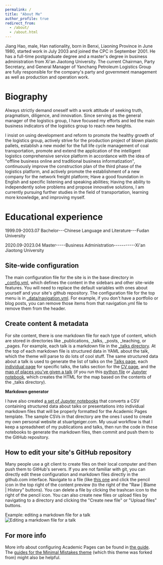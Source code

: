 ```yaml
---
permalink: /
title: "About Me"
author_profile: true
redirect_from: 
  - /about/
  - /about.html
---
```


Jiang Hao, male, Han nationality, born in Benxi, Liaoning Province in June 1980, started work in July 2003 and joined the CPC in September 2001. He has a full-time postgraduate degree and a master's degree in business administration from Xi'an Jiaotong University. The current Chairman, Party Secretary, and General Manager of Yanchang Petroleum Logistics Group are fully responsible for the company's party and government management as well as production and operation work.

Biography
======
Always strictly demand oneself with a work attitude of seeking truth, pragmatism, diligence, and innovation. Since serving as the general manager of the logistics group, I have focused my efforts and led the main business indicators of the logistics group to reach new heights. 

I insist on using development and reform to promote the healthy growth of the logistics group, actively strive for the production project of blown plastic pallets, establish a new model for the full life cycle management of coal transportation, promote and extend the application of the intelligent logistics comprehensive service platform in accordance with the idea of "offline business online and traditional business informatization", continuously improve the construction plan of the third phase of the logistics platform, and actively promote the establishment of a new company for the network freight platform; Have a good foundation in English and specific listening and speaking abilities; Having the ability to independently solve problems and propose innovative solutions, I am currently pursuing further studies in the field of transportation, learning more knowledge, and improving myself.

Educational experience
======
1999.09-2003.07  Bachelor---Chinese Language and Literature---Fudan University 

2020.09-2023.04  Master-----Business Administration-----------Xi'an Jiaotong University 

Site-wide configuration
------
The main configuration file for the site is in the base directory in [_config.yml](https://github.com/academicpages/academicpages.github.io/blob/master/_config.yml), which defines the content in the sidebars and other site-wide features. You will need to replace the default variables with ones about yourself and your site's github repository. The configuration file for the top menu is in [_data/navigation.yml](https://github.com/academicpages/academicpages.github.io/blob/master/_data/navigation.yml). For example, if you don't have a portfolio or blog posts, you can remove those items from that navigation.yml file to remove them from the header. 

Create content & metadata
------
For site content, there is one markdown file for each type of content, which are stored in directories like _publications, _talks, _posts, _teaching, or _pages. For example, each talk is a markdown file in the [_talks directory](https://github.com/academicpages/academicpages.github.io/tree/master/_talks). At the top of each markdown file is structured data in YAML about the talk, which the theme will parse to do lots of cool stuff. The same structured data about a talk is used to generate the list of talks on the [Talks page](https://academicpages.github.io/talks), each [individual page](https://academicpages.github.io/talks/2012-03-01-talk-1) for specific talks, the talks section for the [CV page](https://academicpages.github.io/cv), and the [map of places you've given a talk](https://academicpages.github.io/talkmap.html) (if you run this [python file](https://github.com/academicpages/academicpages.github.io/blob/master/talkmap.py) or [Jupyter notebook](https://github.com/academicpages/academicpages.github.io/blob/master/talkmap.ipynb), which creates the HTML for the map based on the contents of the _talks directory).

**Markdown generator**

I have also created [a set of Jupyter notebooks](https://github.com/academicpages/academicpages.github.io/tree/master/markdown_generator
) that converts a CSV containing structured data about talks or presentations into individual markdown files that will be properly formatted for the Academic Pages template. The sample CSVs in that directory are the ones I used to create my own personal website at stuartgeiger.com. My usual workflow is that I keep a spreadsheet of my publications and talks, then run the code in these notebooks to generate the markdown files, then commit and push them to the GitHub repository.

How to edit your site's GitHub repository
------
Many people use a git client to create files on their local computer and then push them to GitHub's servers. If you are not familiar with git, you can directly edit these configuration and markdown files directly in the github.com interface. Navigate to a file (like [this one](https://github.com/academicpages/academicpages.github.io/blob/master/_talks/2012-03-01-talk-1.md) and click the pencil icon in the top right of the content preview (to the right of the "Raw | Blame | History" buttons). You can delete a file by clicking the trashcan icon to the right of the pencil icon. You can also create new files or upload files by navigating to a directory and clicking the "Create new file" or "Upload files" buttons. 

Example: editing a markdown file for a talk
![Editing a markdown file for a talk](/images/editing-talk.png)

For more info
------
More info about configuring Academic Pages can be found in [the guide](https://academicpages.github.io/markdown/). The [guides for the Minimal Mistakes theme](https://mmistakes.github.io/minimal-mistakes/docs/configuration/) (which this theme was forked from) might also be helpful.

